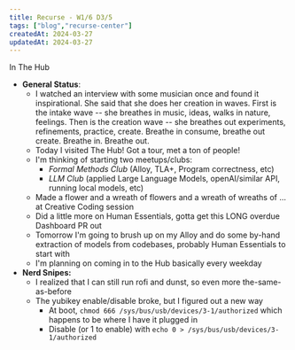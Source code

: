 ```yaml
---
title: Recurse - W1/6 D3/5
tags: ["blog","recurse-center"]
createdAt: 2024-03-27
updatedAt: 2024-03-27
---
```


In The Hub

* **General Status**:
  * I watched an interview with some musician once and found it inspirational. She said that she does her creation in waves. First is the intake wave -- she breathes in music, ideas, walks in nature, feelings. Then is the creation wave -- she breathes out experiments, refinements, practice, create. Breathe in consume, breathe out create. Breathe in. Breathe out.
  * Today I visited The Hub! Got a tour, met a ton of people!
  * I'm thinking of starting two meetups/clubs:
    * *Formal Methods Club* (Alloy, TLA+, Program correctness, etc)
    * *LLM Club* (applied Large Language Models, openAI/similar API, running local models, etc)
  * Made a flower and a wreath of flowers and a wreath of wreaths of ... at Creative Coding session
  * Did a little more on Human Essentials, gotta get this LONG overdue Dashboard PR out
  * Tomorrow I'm going to brush up on my Alloy and do some by-hand extraction of models from codebases, probably Human Essentials to start with
  * I'm planning on coming in to the Hub basically every weekday
* **Nerd Snipes:**
  * I realized that I can still run rofi and dunst, so even more the-same-as-before
  * The yubikey enable/disable broke, but I figured out a new way
    * At boot, `chmod 666 /sys/bus/usb/devices/3-1/authorized` which happens to be where I have it plugged in
    * Disable (or 1 to enable) with `echo 0 > /sys/bus/usb/devices/3-1/authorized`
